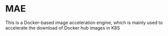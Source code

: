 # MAE
This is a Docker-based image acceleration engine, which is mainly used to accelerate the download of Docker hub images in K8S
